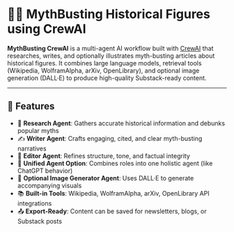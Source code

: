 # 🕵️‍♀️ MythBusting Historical Figures using CrewAI

**MythBusting CrewAI** is a multi-agent AI workflow built with [CrewAI](https://github.com/joaomdmoura/crewAI) that researches, writes, and optionally illustrates myth-busting articles about historical figures. It combines large language models, retrieval tools (Wikipedia, WolframAlpha, arXiv, OpenLibrary), and optional image generation (DALL·E) to produce high-quality Substack-ready content.

---

## 🚀 Features

- 🔎 **Research Agent**: Gathers accurate historical information and debunks popular myths  
- ✍️ **Writer Agent**: Crafts engaging, cited, and clear myth-busting narratives  
- 📝 **Editor Agent**: Refines structure, tone, and factual integrity  
- 🧠 **Unified Agent Option**: Combines roles into one holistic agent (like ChatGPT behavior)  
- 🎨 **Optional Image Generator Agent**: Uses DALL·E to generate accompanying visuals  
- 📚 **Built-in Tools**: Wikipedia, WolframAlpha, arXiv, OpenLibrary API integrations  
- 📤 **Export-Ready**: Content can be saved for newsletters, blogs, or Substack posts
